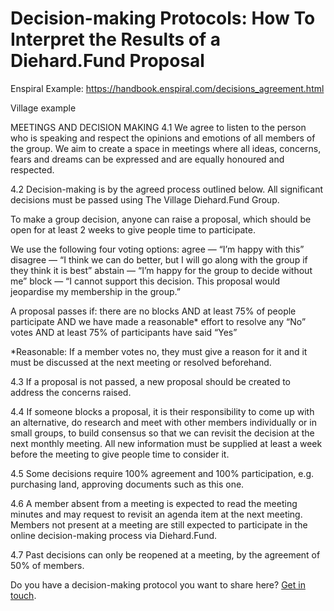 # Decision-making Protocols: How To Interpret the Results of a Diehard.Fund Proposal


Enspiral Example: https://handbook.enspiral.com/decisions_agreement.html


Village example

MEETINGS AND DECISION MAKING
4.1 We agree to listen to the person who is speaking and respect the opinions and emotions of all members of the group. We aim to create a space in meetings where all ideas, concerns, fears and dreams can be expressed and are equally honoured and respected.


4.2 Decision-making is by the agreed process outlined below. All significant decisions must be passed using The Village Diehard.Fund Group.


To make a group decision, anyone can raise a proposal, which should be open for at least 2 weeks to give people time to participate.


We use the following four voting options:
agree — “I’m happy with this”
disagree — “I think we can do better, but I will go along with the group if they think it is best”
abstain — “I’m happy for the group to decide without me”
block — “I cannot support this decision. This proposal would jeopardise my membership in the group.”


A proposal passes if:
there are no blocks AND
at least 75% of people participate AND
we have made a reasonable* effort to resolve any “No” votes AND
at least 75% of participants have said “Yes”


*Reasonable: If a member votes no, they must give a reason for it and it must be discussed at the next meeting or resolved beforehand.

4.3 If a proposal is not passed, a new proposal should be created to address the concerns raised.


4.4 If someone blocks a proposal, it is their responsibility to come up with an alternative, do research and meet with other members individually or in small groups, to build consensus so that we can revisit the decision at the next monthly meeting. All new information must be supplied at least a week before the meeting to give people time to consider it.


4.5 Some decisions require 100% agreement and 100% participation, e.g. purchasing land, approving documents such as this one.


4.6 A member absent from a meeting is expected to read the meeting minutes and may request to revisit an agenda item at the next meeting. Members not present at a meeting are still expected to participate in the online decision-making process via Diehard.Fund.


4.7 Past decisions can only be reopened at a meeting, by the agreement of 50% of members.

Do you have a decision-making protocol you want to share here? [Get in touch](https://www.diehard.fund/contact).
